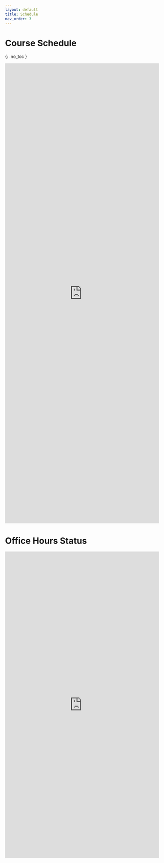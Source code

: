 ```yaml
---
layout: default
title: Schedule
nav_order: 3
---
```


# Course Schedule
{: .no_toc }

<iframe src="https://docs.google.com/spreadsheets/d/e/2PACX-1vRLtbENLbSBG5EaiZ83QXMdG-kCp7DOg__xhajxx5m637o-3d4NipWxOHfHoZ0rzIRTHxb71YezxKGx/pubhtml?gid=1057144854&amp;single=true&amp;widget=true&amp;headers=false" frameborder="0" style="overflow:hidden;height:1500;width:100%" height="1500" width="100%"></iframe>

# Office Hours Status
<iframe src="https://docs.google.com/spreadsheets/d/e/2PACX-1vQ4iDCaihqUIAIp6tun7I436XkYLJamKmLMlt9YecBmoMj6fKMzmPUzTl09mJ6CErvAXqKyz96KliJI/pubhtml?gid=0&amp;single=true&amp;widget=true&amp;headers=false" frameborder="0" style="overflow:hidden;height:1000;width:100%" height="175" width="100%"></iframe>